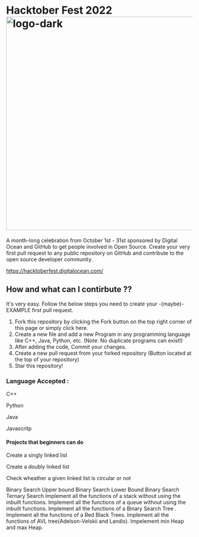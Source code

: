 # Hacktober Fest 2022<img width="576" alt="logo-dark" src="https://user-images.githubusercontent.com/92803361/191917655-d3842b42-aefd-4699-b203-ab2b5fabf2e9.png">

A month-long celebration from October 1st - 31st sponsored by Digital Ocean and GitHub to get people involved in Open Source. Create your very first pull request to any public repository on GitHub and contribute to the open source developer community.

https://hacktoberfest.digitalocean.com/

## How and what can I contirbute ??

It's very easy. Follow the below steps you need to create your -(maybe)- EXAMPLE first pull request.

  1) Fork this repository by clicking the Fork button on the top right corner of this page or simply click          here.
  2) Create a new file and add a new Program in any programming language like C++, Java, Python, etc. (Note:        No duplicate programs can exist!)
  3) After adding the code, Commit your changes.
  4) Create a new pull request from your forked repository (Button located at the top of your repository)
  5) Star this repository!
  


### Language Accepted :
   C++
   
   Python
   
   Java
   
   Javascritp
   
  
  
#### Projects that beginners can do 
  Create a singly linked list
  
  Create a doubly linked list
  
  Check wheather a given linked list is circular or not
  
  Binary Search
  Upper bound Binary Search
  Lower Bound Binary Search
  Ternary Search
  Implement all the functions of a stack without using the inbuilt functions.
  Implement all the functions of a queue without using the inbuilt functions.
  Implement all the functions of a Binary Search Tree .
  Implement all the functions of a Red Black Trees.
  Implement all the functions of AVL tree(Adelson-Velskii and Landis).
  Impelement min Heap and max Heap.
